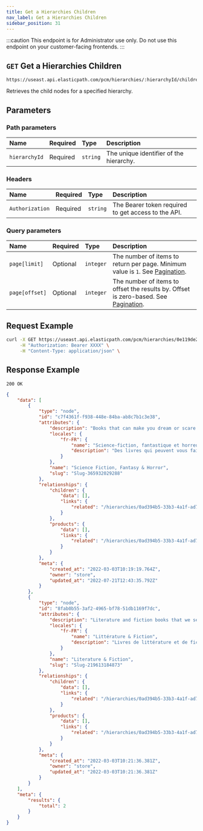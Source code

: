 ```yaml
---
title: Get a Hierarchies Children
nav_label: Get a Hierarchies Children
sidebar_position: 31
---
```


:::caution
This endpoint is for Administrator use only. Do not use this endpoint on your customer-facing frontends.
:::

## `GET` Get a Hierarchies Children

```http
https://useast.api.elasticpath.com/pcm/hierarchies/:hierarchyId/children
```

Retrieves the child nodes for a specified hierarchy.

## Parameters

### Path parameters

| Name | Required | Type | Description |
| :--- | :--- | :--- | :--- |
| `hierarchyId` | Required | `string` | The unique identifier of the hierarchy. |

### Headers

| Name | Required | Type | Description |
| :--- | :--- | :--- | :--- |
| `Authorization` | Required | `string` | The Bearer token required to get access to the API. |

### Query parameters

| Name | Required | Type | Description |
| :--- | :--- | :--- | :--- |
| `page[limit]` | Optional | `integer` | The number of items to return per page. Minimum value is `1`. See [Pagination](/docs/commerce-cloud/api-overview/pagination). |
| `page[offset]` | Optional | `integer` | The number of items to offset the results by. Offset is zero-based. See [Pagination](/docs/commerce-cloud/api-overview/pagination). |

## Request Example

```bash
curl -X GET https://useast.api.elasticpath.com/pcm/hierarchies/0e119de2-5fb0-4bca-9b84-b3fc6c903007/children \
     -H "Authorization: Bearer XXXX" \
     -H "Content-Type: application/json" \
```

## Response Example

`200 OK`

```json
{
    "data": [
        {
            "type": "node",
            "id": "c7f4361f-f938-448e-84ba-ab8c7b1c3e38",
            "attributes": {
                "description": "Books that can make you dream or scare you.",
                "locales": {
                    "fr-FR": {
                        "name": "Science-fiction, fantastique et horreur",
                        "description": "Des livres qui peuvent vous faire rêver ou vous faire peur avec joie."
                    }
                },
                "name": "Science Fiction, Fantasy & Horror",
                "slug": "Slug-365932029288"
            },
            "relationships": {
                "children": {
                    "data": [],
                    "links": {
                        "related": "/hierarchies/0ad394b5-33b3-4a1f-ad75-f24fc24445f5/nodes/c7f4361f-f938-448e-84ba-ab8c7b1c3e38/children"
                    }
                },
                "products": {
                    "data": [],
                    "links": {
                        "related": "/hierarchies/0ad394b5-33b3-4a1f-ad75-f24fc24445f5/nodes/c7f4361f-f938-448e-84ba-ab8c7b1c3e38/products"
                    }
                }
            },
            "meta": {
                "created_at": "2022-03-03T10:19:19.764Z",
                "owner": "store",
                "updated_at": "2022-07-21T12:43:35.792Z"
            }
        },
        {
            "type": "node",
            "id": "8fab0b55-3af2-4965-bf78-51db1169f7dc",
            "attributes": {
                "description": "Literature and fiction books that we sell.",
                "locales": {
                    "fr-FR": {
                        "name": "Littérature & Fiction",
                        "description": "Livres de littérature et de fiction que nous vendons"
                    }
                },
                "name": "Literature & Fiction",
                "slug": "Slug-219613184873"
            },
            "relationships": {
                "children": {
                    "data": [],
                    "links": {
                        "related": "/hierarchies/0ad394b5-33b3-4a1f-ad75-f24fc24445f5/nodes/8fab0b55-3af2-4965-bf78-51db1169f7dc/children"
                    }
                },
                "products": {
                    "data": [],
                    "links": {
                        "related": "/hierarchies/0ad394b5-33b3-4a1f-ad75-f24fc24445f5/nodes/8fab0b55-3af2-4965-bf78-51db1169f7dc/products"
                    }
                }
            },
            "meta": {
                "created_at": "2022-03-03T10:21:36.381Z",
                "owner": "store",
                "updated_at": "2022-03-03T10:21:36.381Z"
            }
        }
    ],
    "meta": {
        "results": {
            "total": 2
        }
    }
}
```
